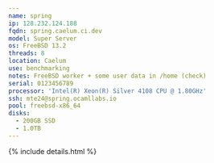 ```yaml
---
name: spring
ip: 128.232.124.188
fqdn: spring.caelum.ci.dev
model: Super Server
os: FreeBSD 13.2
threads: 8
location: Caelum
use: benchmarking
notes: FreeBSD worker + some user data in /home (check)
serial: 0123456789
processor: 'Intel(R) Xeon(R) Silver 4108 CPU @ 1.80GHz'
ssh: mte24@spring.ocamllabs.io
pool: freebsd-x86_64
disks:
  - 200GB SSD
  - 1.0TB
---
```

{% include details.html %} 

